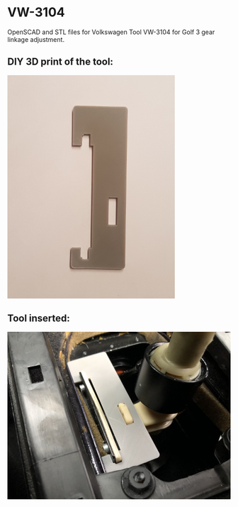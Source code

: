 # VW-3104
OpenSCAD and STL files for Volkswagen Tool VW-3104 for Golf 3 gear linkage adjustment.

## DIY 3D print of the tool:
<img src="vw-3104-print.jpg" width="378">

## Tool inserted:
<img src="vw-3104-applied.jpg" height="378">
